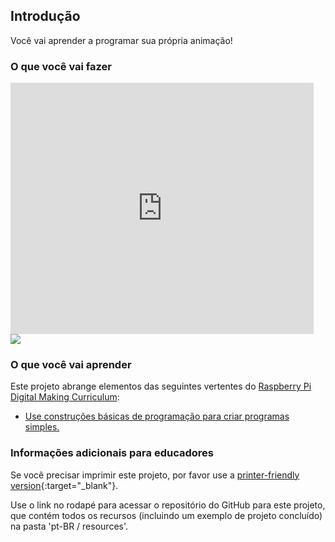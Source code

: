## Introdução

Você vai aprender a programar sua própria animação!

### O que você vai fazer

<div class="scratch-preview">
  <iframe allowtransparency="true" width="485" height="402" src="https://scratch.mit.edu/projects/embed/26818098/?autostart=false" frameborder="0"></iframe>
  <img src="images/space-final.png">
</div>

### O que você vai aprender

Este projeto abrange elementos das seguintes vertentes do [Raspberry Pi Digital Making Curriculum](http://rpf.io/curriculum):

+ [Use construções básicas de programação para criar programas simples.](https://www.raspberrypi.org/curriculum/programming/creator)

### Informações adicionais para educadores

Se você precisar imprimir este projeto, por favor use a [printer-friendly version](https://projects.raspberrypi.org/en/projects/lost-in-space/print){:target="_blank"}.

Use o link no rodapé para acessar o repositório do GitHub para este projeto, que contém todos os recursos (incluindo um exemplo de projeto concluído) na pasta 'pt-BR / resources'.